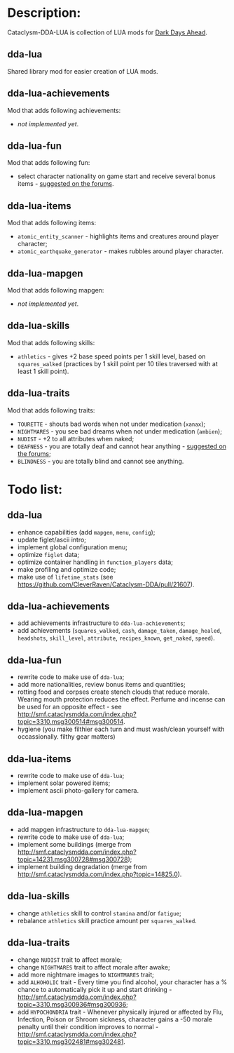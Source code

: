 # Description:

Cataclysm-DDA-LUA is collection of LUA mods for [Dark Days Ahead](http://en.cataclysmdda.com/).

## dda-lua

Shared library mod for easier creation of LUA mods.

## dda-lua-achievements

Mod that adds following achievements:

- *not implemented yet*.

## dda-lua-fun

Mod that adds following fun:

- select character nationality on game start and receive several bonus items - [suggested on the forums](http://smf.cataclysmdda.com/index.php?topic=3310.msg303300#msg303300).

## dda-lua-items

Mod that adds following items:

- `atomic_entity_scanner` - highlights items and creatures around player character;
- `atomic_earthquake_generator` - makes rubbles around player character.

## dda-lua-mapgen

Mod that adds following mapgen:

- *not implemented yet*.

## dda-lua-skills

Mod that adds following skills:

- `athletics` - gives +2 base speed points per 1 skill level, based on `squares_walked` (practices by 1 skill point per 10 tiles traversed with at least 1 skill point).

## dda-lua-traits

Mod that adds following traits:

- `TOURETTE` - shouts bad words when not under medication (`xanax`);
- `NIGHTMARES` - you see bad dreams when not under medication (`ambien`);
- `NUDIST` - +2 to all attributes when naked;
- `DEAFNESS` - you are totally deaf and cannot hear anything - [suggested on the forums](http://smf.cataclysmdda.com/index.php?topic=3310.msg302708#msg302708);
- `BLINDNESS` - you are totally blind and cannot see anything.

# Todo list:

## dda-lua

- enhance capabilities (add `mapgen`, `menu`, `config`);
- update figlet/ascii intro;
- implement global configuration menu;
- optimize `figlet` data;
- optimize container handling in `function_players` data;
- make profiling and optimize code;
- make use of `lifetime_stats` (see https://github.com/CleverRaven/Cataclysm-DDA/pull/21607).

## dda-lua-achievements

- add achievements infrastructure to `dda-lua-achievements`;
- add achievements (`squares_walked`, `cash`, `damage_taken`, `damage_healed`, `headshots`, `skill_level`, `attribute`, `recipes_known`, `get_naked`, `speed`).

## dda-lua-fun

- rewrite code to make use of `dda-lua`;
- add more nationalities, review bonus items and quantities;
- rotting food and corpses create stench clouds that reduce morale. Wearing mouth protection reduces the effect. Perfume and incense can be used for an opposite effect - see http://smf.cataclysmdda.com/index.php?topic=3310.msg300514#msg300514.
- hygiene (you make filthier each turn and must wash/clean yourself with occassionally. filthy gear matters)

## dda-lua-items

- rewrite code to make use of `dda-lua`;
- implement solar powered items;
- implement ascii photo-gallery for camera.


## dda-lua-mapgen

- add mapgen infrastructure to `dda-lua-mapgen`;
- rewrite code to make use of `dda-lua`;
- implement some buildings (merge from http://smf.cataclysmdda.com/index.php?topic=14231.msg300728#msg300728);
- implement building degradation (merge from http://smf.cataclysmdda.com/index.php?topic=14825.0).

## dda-lua-skills

- change `athletics` skill to control `stamina` and/or `fatigue`;
- rebalance `athletics` skill practice amount per `squares_walked`.

## dda-lua-traits

- change `NUDIST` trait to affect morale;
- change `NIGHTMARES` trait to affect morale after awake;
- add more nightmare images to `NIGHTMARES` trait;
- add `ALHOHOLIC` trait - Every time you find alcohol, your character has a % chance to automatically pick it up and start drinking - http://smf.cataclysmdda.com/index.php?topic=3310.msg300936#msg300936;
- add `HYPOCHONDRIA` trait - Whenever physically injured or affected by Flu, Infection, Poison or Shroom sickness, character gains a -50 morale penalty until their condition improves to normal - http://smf.cataclysmdda.com/index.php?topic=3310.msg302481#msg302481.
